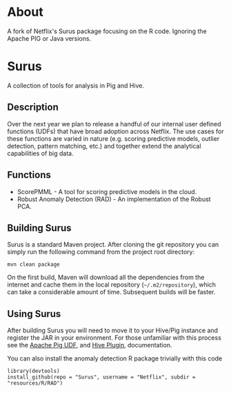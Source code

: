 # About
A fork of Netflix's Surus package focusing on the R code. Ignoring the Apache PIG or Java versions.



# Surus

A collection of tools for analysis in Pig and Hive.

## Description

Over the next year we plan to release a handful of our internal user defined functions (UDFs) that have broad adoption across Netflix.  The use 
cases for these functions are varied in nature (e.g. scoring predictive models, outlier detection, pattern matching, etc.) and together extend 
the analytical capabilities of big data.

## Functions
* ScorePMML - A tool for scoring predictive models in the cloud.
* Robust Anomaly Detection (RAD) - An implementation of the Robust PCA.

## Building Surus

Surus is a standard Maven project. After cloning the git repository you can simply run the following command from the project root directory:

    mvn clean package

On the first build, Maven will download all the dependencies from the internet and cache them in the local repository (`~/.m2/repository`), which 
can take a considerable amount of time. Subsequent builds will be faster.

## Using Surus

After building Surus you will need to move it to your Hive/Pig instance and register the JAR in your environment.  For those 
unfamiliar with this process see the [Apache Pig UDF](https://pig.apache.org/docs/r0.14.0/udf.html), 
and [Hive Plugin](https://cwiki.apache.org/confluence/display/Hive/HivePlugins), documentation.

You can also install the anomaly detection R package trivially with this code

    library(devtools)
    install_github(repo = "Surus", username = "Netflix", subdir = "resources/R/RAD")
